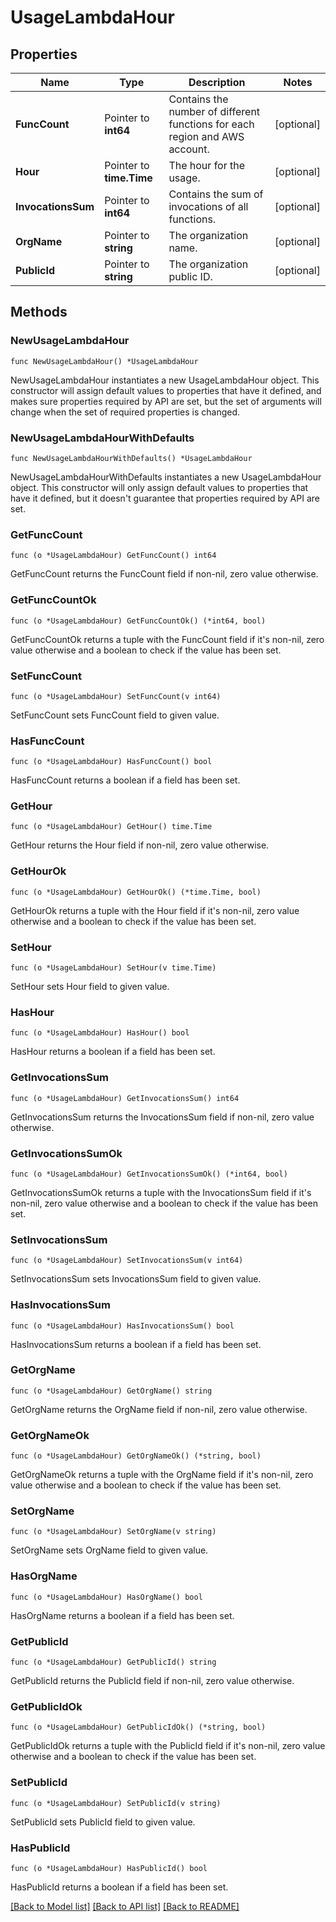 # UsageLambdaHour

## Properties

| Name               | Type                     | Description                                                                 | Notes      |
| ------------------ | ------------------------ | --------------------------------------------------------------------------- | ---------- |
| **FuncCount**      | Pointer to **int64**     | Contains the number of different functions for each region and AWS account. | [optional] |
| **Hour**           | Pointer to **time.Time** | The hour for the usage.                                                     | [optional] |
| **InvocationsSum** | Pointer to **int64**     | Contains the sum of invocations of all functions.                           | [optional] |
| **OrgName**        | Pointer to **string**    | The organization name.                                                      | [optional] |
| **PublicId**       | Pointer to **string**    | The organization public ID.                                                 | [optional] |

## Methods

### NewUsageLambdaHour

`func NewUsageLambdaHour() *UsageLambdaHour`

NewUsageLambdaHour instantiates a new UsageLambdaHour object.
This constructor will assign default values to properties that have it defined,
and makes sure properties required by API are set, but the set of arguments
will change when the set of required properties is changed.

### NewUsageLambdaHourWithDefaults

`func NewUsageLambdaHourWithDefaults() *UsageLambdaHour`

NewUsageLambdaHourWithDefaults instantiates a new UsageLambdaHour object.
This constructor will only assign default values to properties that have it defined,
but it doesn't guarantee that properties required by API are set.

### GetFuncCount

`func (o *UsageLambdaHour) GetFuncCount() int64`

GetFuncCount returns the FuncCount field if non-nil, zero value otherwise.

### GetFuncCountOk

`func (o *UsageLambdaHour) GetFuncCountOk() (*int64, bool)`

GetFuncCountOk returns a tuple with the FuncCount field if it's non-nil, zero value otherwise
and a boolean to check if the value has been set.

### SetFuncCount

`func (o *UsageLambdaHour) SetFuncCount(v int64)`

SetFuncCount sets FuncCount field to given value.

### HasFuncCount

`func (o *UsageLambdaHour) HasFuncCount() bool`

HasFuncCount returns a boolean if a field has been set.

### GetHour

`func (o *UsageLambdaHour) GetHour() time.Time`

GetHour returns the Hour field if non-nil, zero value otherwise.

### GetHourOk

`func (o *UsageLambdaHour) GetHourOk() (*time.Time, bool)`

GetHourOk returns a tuple with the Hour field if it's non-nil, zero value otherwise
and a boolean to check if the value has been set.

### SetHour

`func (o *UsageLambdaHour) SetHour(v time.Time)`

SetHour sets Hour field to given value.

### HasHour

`func (o *UsageLambdaHour) HasHour() bool`

HasHour returns a boolean if a field has been set.

### GetInvocationsSum

`func (o *UsageLambdaHour) GetInvocationsSum() int64`

GetInvocationsSum returns the InvocationsSum field if non-nil, zero value otherwise.

### GetInvocationsSumOk

`func (o *UsageLambdaHour) GetInvocationsSumOk() (*int64, bool)`

GetInvocationsSumOk returns a tuple with the InvocationsSum field if it's non-nil, zero value otherwise
and a boolean to check if the value has been set.

### SetInvocationsSum

`func (o *UsageLambdaHour) SetInvocationsSum(v int64)`

SetInvocationsSum sets InvocationsSum field to given value.

### HasInvocationsSum

`func (o *UsageLambdaHour) HasInvocationsSum() bool`

HasInvocationsSum returns a boolean if a field has been set.

### GetOrgName

`func (o *UsageLambdaHour) GetOrgName() string`

GetOrgName returns the OrgName field if non-nil, zero value otherwise.

### GetOrgNameOk

`func (o *UsageLambdaHour) GetOrgNameOk() (*string, bool)`

GetOrgNameOk returns a tuple with the OrgName field if it's non-nil, zero value otherwise
and a boolean to check if the value has been set.

### SetOrgName

`func (o *UsageLambdaHour) SetOrgName(v string)`

SetOrgName sets OrgName field to given value.

### HasOrgName

`func (o *UsageLambdaHour) HasOrgName() bool`

HasOrgName returns a boolean if a field has been set.

### GetPublicId

`func (o *UsageLambdaHour) GetPublicId() string`

GetPublicId returns the PublicId field if non-nil, zero value otherwise.

### GetPublicIdOk

`func (o *UsageLambdaHour) GetPublicIdOk() (*string, bool)`

GetPublicIdOk returns a tuple with the PublicId field if it's non-nil, zero value otherwise
and a boolean to check if the value has been set.

### SetPublicId

`func (o *UsageLambdaHour) SetPublicId(v string)`

SetPublicId sets PublicId field to given value.

### HasPublicId

`func (o *UsageLambdaHour) HasPublicId() bool`

HasPublicId returns a boolean if a field has been set.

[[Back to Model list]](../README.md#documentation-for-models) [[Back to API list]](../README.md#documentation-for-api-endpoints) [[Back to README]](../README.md)
